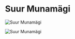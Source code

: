 
Suur Munamägi
=============


![Suur Munamägi](https://usercontent.one/wp/www.thebestviewpoints.com/wp-content/uploads/2018/06/DSC_5544-HDR.jpg)

![Suur Munamägi](https://symbolhunt.com/wp-content/uploads/2020/12/Suur-Munamagi.jpg)